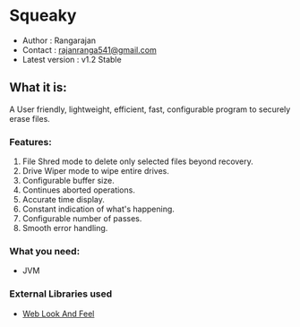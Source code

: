 # Squeaky
* Author          : Rangarajan 
* Contact         : rajanranga541@gmail.com
* Latest version  : v1.2 Stable

## What it is:
A User friendly, lightweight, efficient, fast, configurable program to securely erase files.

### Features:
1. File Shred mode to delete only selected files beyond recovery.
1. Drive Wiper mode to wipe entire drives.
1. Configurable buffer size.
1. Continues aborted operations.
1. Accurate time display.
1. Constant indication of what's happening.
1. Configurable number of passes.
1. Smooth error handling.

### What you need:
* JVM

### External Libraries used
* [Web Look And Feel](http://weblookandfeel.com)
